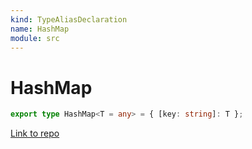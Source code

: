 ```yaml
---
kind: TypeAliasDeclaration
name: HashMap
module: src
---
```


# HashMap

```ts
export type HashMap<T = any> = { [key: string]: T };
```

[Link to repo](https://github.com/ngneat/transloco/blob/master/projects/ngneat/transloco/src/lib/types.ts#L1-L1)
